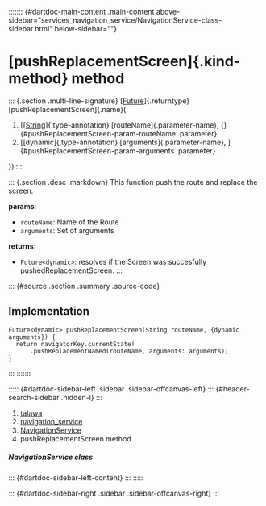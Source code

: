 ::::::: {#dartdoc-main-content .main-content above-sidebar="services_navigation_service/NavigationService-class-sidebar.html" below-sidebar=""}
<div>

# [pushReplacementScreen]{.kind-method} method

</div>

::: {.section .multi-line-signature}
[[Future](https://api.flutter.dev/flutter/dart-core/Future-class.html)]{.returntype}
[pushReplacementScreen]{.name}(

1.  [[[String](https://api.flutter.dev/flutter/dart-core/String-class.html)]{.type-annotation}
    [routeName]{.parameter-name},
    {]{#pushReplacementScreen-param-routeName .parameter}
2.  [[dynamic]{.type-annotation} [arguments]{.parameter-name},
    ]{#pushReplacementScreen-param-arguments .parameter}

})
:::

::: {.section .desc .markdown}
This function push the route and replace the screen.

**params**:

-   `routeName`: Name of the Route
-   `arguments`: Set of arguments

**returns**:

-   `Future<dynamic>`: resolves if the Screen was succesfully
    pushedReplacementScreen.
:::

::: {#source .section .summary .source-code}
## Implementation

``` language-dart
Future<dynamic> pushReplacementScreen(String routeName, {dynamic arguments}) {
  return navigatorKey.currentState!
      .pushReplacementNamed(routeName, arguments: arguments);
}
```
:::
:::::::

::::: {#dartdoc-sidebar-left .sidebar .sidebar-offcanvas-left}
::: {#header-search-sidebar .hidden-l}
:::

1.  [talawa](../../index.html)
2.  [navigation_service](../../services_navigation_service/)
3.  [NavigationService](../../services_navigation_service/NavigationService-class.html)
4.  pushReplacementScreen method

##### NavigationService class

::: {#dartdoc-sidebar-left-content}
:::
:::::

::: {#dartdoc-sidebar-right .sidebar .sidebar-offcanvas-right}
:::
